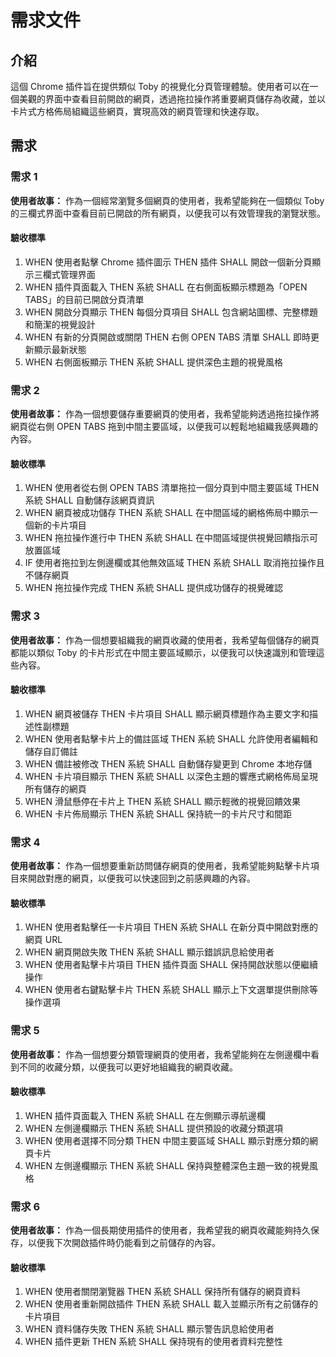 # 需求文件

## 介紹

這個 Chrome 插件旨在提供類似 Toby 的視覺化分頁管理體驗。使用者可以在一個美觀的界面中查看目前開啟的網頁，透過拖拉操作將重要網頁儲存為收藏，並以卡片式方格佈局組織這些網頁，實現高效的網頁管理和快速存取。

## 需求

### 需求 1

**使用者故事：** 作為一個經常瀏覽多個網頁的使用者，我希望能夠在一個類似 Toby 的三欄式界面中查看目前已開啟的所有網頁，以便我可以有效管理我的瀏覽狀態。

#### 驗收標準

1. WHEN 使用者點擊 Chrome 插件圖示 THEN 插件 SHALL 開啟一個新分頁顯示三欄式管理界面
2. WHEN 插件頁面載入 THEN 系統 SHALL 在右側面板顯示標題為「OPEN TABS」的目前已開啟分頁清單
3. WHEN 開啟分頁顯示 THEN 每個分頁項目 SHALL 包含網站圖標、完整標題和簡潔的視覺設計
4. WHEN 有新的分頁開啟或關閉 THEN 右側 OPEN TABS 清單 SHALL 即時更新顯示最新狀態
5. WHEN 右側面板顯示 THEN 系統 SHALL 提供深色主題的視覺風格

### 需求 2

**使用者故事：** 作為一個想要儲存重要網頁的使用者，我希望能夠透過拖拉操作將網頁從右側 OPEN TABS 拖到中間主要區域，以便我可以輕鬆地組織我感興趣的內容。

#### 驗收標準

1. WHEN 使用者從右側 OPEN TABS 清單拖拉一個分頁到中間主要區域 THEN 系統 SHALL 自動儲存該網頁資訊
2. WHEN 網頁被成功儲存 THEN 系統 SHALL 在中間區域的網格佈局中顯示一個新的卡片項目
3. WHEN 拖拉操作進行中 THEN 系統 SHALL 在中間區域提供視覺回饋指示可放置區域
4. IF 使用者拖拉到左側邊欄或其他無效區域 THEN 系統 SHALL 取消拖拉操作且不儲存網頁
5. WHEN 拖拉操作完成 THEN 系統 SHALL 提供成功儲存的視覺確認

### 需求 3

**使用者故事：** 作為一個想要組織我的網頁收藏的使用者，我希望每個儲存的網頁都能以類似 Toby 的卡片形式在中間主要區域顯示，以便我可以快速識別和管理這些內容。

#### 驗收標準

1. WHEN 網頁被儲存 THEN 卡片項目 SHALL 顯示網頁標題作為主要文字和描述性副標題
2. WHEN 使用者點擊卡片上的備註區域 THEN 系統 SHALL 允許使用者編輯和儲存自訂備註
3. WHEN 備註被修改 THEN 系統 SHALL 自動儲存變更到 Chrome 本地存儲
4. WHEN 卡片項目顯示 THEN 系統 SHALL 以深色主題的響應式網格佈局呈現所有儲存的網頁
5. WHEN 滑鼠懸停在卡片上 THEN 系統 SHALL 顯示輕微的視覺回饋效果
6. WHEN 卡片佈局顯示 THEN 系統 SHALL 保持統一的卡片尺寸和間距

### 需求 4

**使用者故事：** 作為一個想要重新訪問儲存網頁的使用者，我希望能夠點擊卡片項目來開啟對應的網頁，以便我可以快速回到之前感興趣的內容。

#### 驗收標準

1. WHEN 使用者點擊任一卡片項目 THEN 系統 SHALL 在新分頁中開啟對應的網頁 URL
2. WHEN 網頁開啟失敗 THEN 系統 SHALL 顯示錯誤訊息給使用者
3. WHEN 使用者點擊卡片項目 THEN 插件頁面 SHALL 保持開啟狀態以便繼續操作
4. WHEN 使用者右鍵點擊卡片 THEN 系統 SHALL 顯示上下文選單提供刪除等操作選項

### 需求 5

**使用者故事：** 作為一個想要分類管理網頁的使用者，我希望能夠在左側邊欄中看到不同的收藏分類，以便我可以更好地組織我的網頁收藏。

#### 驗收標準

1. WHEN 插件頁面載入 THEN 系統 SHALL 在左側顯示導航邊欄
2. WHEN 左側邊欄顯示 THEN 系統 SHALL 提供預設的收藏分類選項
3. WHEN 使用者選擇不同分類 THEN 中間主要區域 SHALL 顯示對應分類的網頁卡片
4. WHEN 左側邊欄顯示 THEN 系統 SHALL 保持與整體深色主題一致的視覺風格

### 需求 6

**使用者故事：** 作為一個長期使用插件的使用者，我希望我的網頁收藏能夠持久保存，以便我下次開啟插件時仍能看到之前儲存的內容。

#### 驗收標準

1. WHEN 使用者關閉瀏覽器 THEN 系統 SHALL 保持所有儲存的網頁資料
2. WHEN 使用者重新開啟插件 THEN 系統 SHALL 載入並顯示所有之前儲存的卡片項目
3. WHEN 資料儲存失敗 THEN 系統 SHALL 顯示警告訊息給使用者
4. WHEN 插件更新 THEN 系統 SHALL 保持現有的使用者資料完整性
